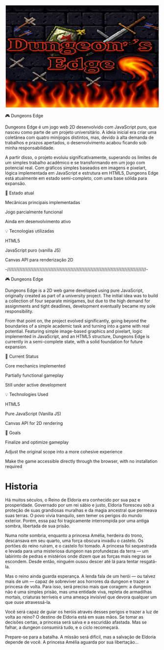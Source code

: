 <p align="center">
  <img src="images\imagens de fundo\fundo do menuprincipal\meu-fundo.gif" alt="Menu principal" width="500"/>
</p>


🎮 Dungeons Edge

Dungeons Edge é um jogo web 2D desenvolvido com JavaScript puro, que nasceu como parte de um projeto universitário. A ideia inicial era criar uma coletânea com quatro minijogos distintos, mas, devido à alta demanda de trabalhos e prazos apertados, o desenvolvimento acabou ficando sob minha responsabilidade.

A partir disso, o projeto evoluiu significativamente, superando os limites de um simples trabalho acadêmico e se transformando em um jogo com potencial real. Com gráficos simples baseados em imagens e pixelart, lógica implementada em JavaScript e estrutura em HTML5, Dungeons Edge está atualmente em estado semi-completo, com uma base sólida para expansão.

🚧 Estado atual

Mecânicas principais implementadas

Jogo parcialmente funcional

Ainda em desenvolvimento ativo

💡 Tecnologias utilizadas

HTML5

JavaScript puro (vanilla JS)

Canvas API para renderização 2D


-//////////////////////////////////////////////////////////////////////////////////////////-


🎮 Dungeons Edge

Dungeons Edge is a 2D web game developed using pure JavaScript, originally created as part of a university project. The initial idea was to build a collection of four separate minigames, but due to the high demand for assignments and tight deadlines, development eventually became my sole responsibility.

From that point on, the project evolved significantly, going beyond the boundaries of a simple academic task and turning into a game with real potential. Featuring simple image-based graphics and pixelart, logic implemented in JavaScript, and an HTML5 structure, Dungeons Edge is currently in a semi-complete state, with a solid foundation for future expansion.

🚧 Current Status

Core mechanics implemented

Partially functional gameplay

Still under active development

💡 Technologies Used

HTML5

Pure JavaScript (Vanilla JS)

Canvas API for 2D rendering

🎯 Goals

Finalize and optimize gameplay

Adjust the original scope into a more cohesive experience

Make the game accessible directly through the browser, with no installation required


# Historia

Há muitos séculos, o Reino de Eldoria era conhecido por sua paz e prosperidade. Governado por um rei sábio e justo, Eldoria floresceu sob a proteção de suas grandiosas muralhas e da magia ancestral que permeava suas terras. O povo vivia tranquilo, sem temer os perigos do mundo exterior. Porém, essa paz foi tragicamente interrompida por uma antiga sombra, libertada de sua prisão.

Numa noite sombria, enquanto a princesa Amélia, herdeira do trono, descansava em seu quarto, uma força obscura invadiu o castelo. Os portões do reino ruíram, e o castelo foi tomado. A princesa foi sequestrada e levada para uma misteriosa dungeon nas profundezas da terra — um labirinto de pedras e mistérios onde dizem que as forças mais negras se escondem. Desde então, ninguém ousou descer até lá para tentar resgatá-la.

Mas o reino ainda guarda esperança. A lenda fala de um herói — ou talvez mais de um — capaz de sobreviver aos horrores da dungeon e trazer a princesa de volta. Para isso, será preciso mais que coragem: a dungeon não é uma simples prisão, mas uma entidade viva, repleta de armadilhas mortais, criaturas terríveis e uma ameaça invisível que devora qualquer um que ouse atravessá-la.

Você será capaz de guiar os heróis através desses perigos e trazer a luz de volta ao reino? O destino de Eldoria está em suas mãos. Se tomar as decisões certas, a princesa será salva e a escuridão afastada. Mas se falhar, a dungeon consumirá tudo, e o ciclo recomeçará.

Prepare-se para a batalha. A missão será difícil, mas a salvação de Eldoria depende de você. A princesa Amélia aguarda por sua libertação...

